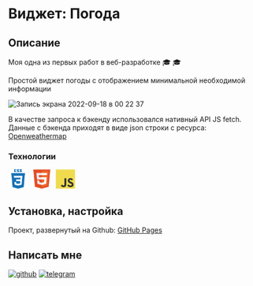 # Виджет: Погода 

## Описание

Моя одна из первых работ в веб-разработке :mortar_board: :mortar_board:

Простой виджет погоды с отображением минимальной необходимой информации

![Запись экрана 2022-09-18 в 00 22 37](https://user-images.githubusercontent.com/83783362/190876903-4140baea-288b-4d99-a277-f1753f6bc04a.gif)

В качестве запроса к бэкенду использовался нативный API JS fetch. Данные с бэкенда приходят в виде json строки с ресурса: [Openweathermap](https://api.openweathermap.org)

### Технологии

<p>
<img src="https://github.com/devicons/devicon/blob/master/icons/css3/css3-plain-wordmark.svg"  title="CSS3" alt="CSS" width="40" height="40"/>&nbsp;
  <img src="https://github.com/devicons/devicon/blob/master/icons/html5/html5-original.svg" title="HTML5" alt="HTML" width="40" height="40"/>&nbsp;
  <img src="https://github.com/devicons/devicon/blob/master/icons/javascript/javascript-original.svg" title="JavaScript" alt="JavaScript" width="40" height="40"/>&nbsp;
</p>

## Установка, настройка
Проект, развернутый на Github:  [GitHub Pages](https://vladislavserkir.github.io/api_weather/)

## Написать мне
[![github](https://img.shields.io/badge/GitHub-000000?style=for-the-badge&logo=github)](https://github.com/VladislavSerKir)
[![telegram](https://img.shields.io/badge/Telegram-68c4f0?style=for-the-badge&logo=telegram)](https://t.me/vl_kireev)
